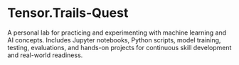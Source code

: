 # Tensor.Trails-Quest
A personal lab for practicing and experimenting with machine learning and AI concepts. Includes Jupyter notebooks, Python scripts, model training, testing, evaluations, and hands-on projects for continuous skill development and real-world readiness.
